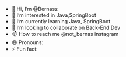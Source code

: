 - 👋 Hi, I’m @Bernasz
- 👀 I’m interested in Java,SpringBoot
- 🌱 I’m currently learning Java, SpringBoot
- 💞️ I’m looking to collaborate on Back-End Dev
- 📫 How to reach me @not_bernas instagram
- 😄 Pronouns: 
- ⚡ Fun fact: 

<!---
Bernasz/Bernasz is a ✨ special ✨ repository because its `README.md` (this file) appears on your GitHub profile.
You can click the Preview link to take a look at your changes.
--->
